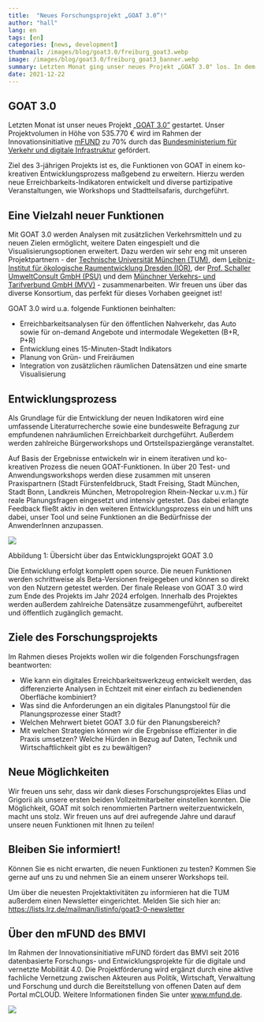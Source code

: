 ```yaml
---
title:  "Neues Forschungsprojekt „GOAT 3.0”!"
author: "hall"
lang: en
tags: [en]
categories: [news, development]
thumbnail: /images/blog/goat3.0/freiburg_goat3.webp
image: /images/blog/goat3.0/freiburg_goat3_banner.webp
summary: Letzten Monat ging unser neues Projekt „GOAT 3.0" los. In dem 3-jährigen Projekt werden die Funktionen von GOAT in einem ko-kreativen Entwicklungsprozess maßgebend erweitert.
date: 2021-12-22
---
```

## GOAT 3.0

Letzten Monat ist unser neues Projekt [„GOAT 3.0”](https://www.bmvi.de/SharedDocs/DE/Artikel/DG/mfund-projekte/goat-3-0.html) gestartet. Unser Projektvolumen in Höhe von 535.770 € wird im Rahmen der Innovationsinitiative [mFUND](https://www.bmvi.de/EN/Topics/Digital-Matters/mFund/mFund.html) zu 70% durch das [Bundesministerium für Verkehr und digitale Infrastruktur](https://www.bmvi.de/DE/Home/home.html) gefördert. 

Ziel des 3-jährigen Projekts ist es, die Funktionen von GOAT in einem ko-kreativen Entwicklungsprozess maßgebend zu erweitern. Hierzu werden neue Erreichbarkeits-Indikatoren entwickelt und diverse partizipative Veranstaltungen, wie Workshops und Stadtteilsafaris, durchgeführt.


## Eine Vielzahl neuer Funktionen

Mit GOAT 3.0 werden Analysen mit zusätzlichen Verkehrsmitteln und zu neuen Zielen ermöglicht, weitere Daten eingespielt und die Visualisierungsoptionen erweitert. Dazu werden wir sehr eng mit unseren Projektpartnern - der [Technische Universität München (TUM)](https://www.mos.ed.tum.de/sv/startseite/), dem [Leibniz-Institut für ökologische Raumentwicklung Dresden (IÖR)](https://www.ioer.de/), der [Prof. Schaller UmweltConsult GmbH (PSU)](https://www.psu-schaller.de/) und dem [Münchner Verkehrs- und Tarifverbund GmbH (MVV)](https://www.mvv-muenchen.de/) - zusammenarbeiten. Wir freuen uns über das diverse Konsortium, das perfekt für dieses Vorhaben geeignet ist! 

GOAT 3.0 wird u.a. folgende Funktionen beinhalten: 
- Erreichbarkeitsanalysen für den öffentlichen Nahverkehr, das Auto sowie für on-demand Angebote und intermodale Wegeketten (B+R, P+R) 
- Entwicklung eines 15-Minuten-Stadt Indikators
- Planung von Grün- und Freiräumen
- Integration von zusätzlichen räumlichen Datensätzen und eine smarte Visualisierung

## Entwicklungsprozess
 
Als Grundlage für die Entwicklung der neuen Indikatoren wird eine umfassende Literaturrecherche sowie eine bundesweite Befragung zur empfundenen nahräumlichen Erreichbarkeit durchgeführt. Außerdem werden zahlreiche Bürgerworkshops und Ortsteilspaziergänge veranstaltet. 

Auf Basis der Ergebnisse entwickeln wir in einem iterativen und ko-kreativen Prozess die neuen GOAT-Funktionen. In über 20 Test- und Anwendungsworkshops werden diese zusammen mit unseren Praxispartnern (Stadt Fürstenfeldbruck, Stadt Freising, Stadt München, Stadt Bonn, Landkreis München, Metropolregion Rhein-Neckar u.v.m.) für reale Planungsfragen eingesetzt und intensiv getestet. Das dabei erlangte Feedback fließt aktiv in den weiteren Entwicklungsprozess ein und hilft uns dabei, unser Tool und seine Funktionen an die Bedürfnisse der AnwenderInnen anzupassen. 

![](/images/blog/goat3.0/goat3.0_de.webp)

Abbildung 1: Übersicht über das Entwicklungsprojekt GOAT 3.0

Die Entwicklung erfolgt komplett open source. Die neuen Funktionen werden schrittweise als Beta-Versionen freigegeben und können so direkt von den Nutzern getestet werden. Der finale Release von GOAT 3.0 wird zum Ende des Projekts im Jahr 2024 erfolgen. Innerhalb des Projektes werden außerdem zahlreiche Datensätze zusammengeführt, aufbereitet und öffentlich zugänglich gemacht.

## Ziele des Forschungsprojekts

Im Rahmen dieses Projekts wollen wir die folgenden Forschungsfragen beantworten: 
-	Wie kann ein digitales Erreichbarkeitswerkzeug entwickelt werden, das differenzierte Analysen in Echtzeit mit einer einfach zu bedienenden Oberfläche kombiniert?
-	Was sind die Anforderungen an ein digitales Planungstool für die Planungsprozesse einer Stadt?
-	Welchen Mehrwert bietet GOAT 3.0 für den Planungsbereich?
-	Mit welchen Strategien können wir die Ergebnisse effizienter in die Praxis umsetzen? Welche Hürden in Bezug auf Daten, Technik und Wirtschaftlichkeit gibt es zu bewältigen?

## Neue Möglichkeiten

Wir freuen uns sehr, dass wir dank dieses Forschungsprojektes Elias und Grigorii als unsere ersten beiden Vollzeitmitarbeiter einstellen konnten. Die Möglichkeit, GOAT mit solch renommierten Partnern weiterzuentwickeln, macht uns stolz. Wir freuen uns auf drei aufregende Jahre und darauf unsere neuen Funktionen mit Ihnen zu teilen! 

## Bleiben Sie informiert!

Können Sie es nicht erwarten, die neuen Funktionen zu testen? Kommen Sie gerne auf uns zu und nehmen Sie an einem unserer Workshops teil.

Um über die neuesten Projektaktivitäten zu informieren hat die TUM außerdem einen Newsletter eingerichtet. Melden Sie sich hier an: https://lists.lrz.de/mailman/listinfo/goat3-0-newsletter    


## Über den mFUND des BMVI

Im Rahmen der Innovationsinitiative mFUND fördert das BMVI seit 2016 datenbasierte Forschungs- und Entwicklungsprojekte für die digitale und vernetzte Mobilität 4.0. Die Projektförderung wird ergänzt durch eine aktive fachliche Vernetzung zwischen Akteuren aus Politik, Wirtschaft, Verwaltung und Forschung und durch die Bereitstellung von offenen Daten auf dem Portal mCLOUD. Weitere Informationen finden Sie unter www.mfund.de.

![](/images/blog/goat3.0/mfund_goat3.0.webp)

